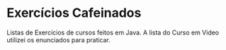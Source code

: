# Exercícios Cafeinados

Listas de Exercícios de cursos feitos em Java. A lista do Curso em Video utilizei os enunciados para praticar.
